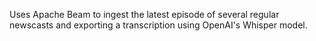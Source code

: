 Uses Apache Beam to ingest the latest episode of several regular newscasts and exporting a transcription using OpenAI's Whisper model.
